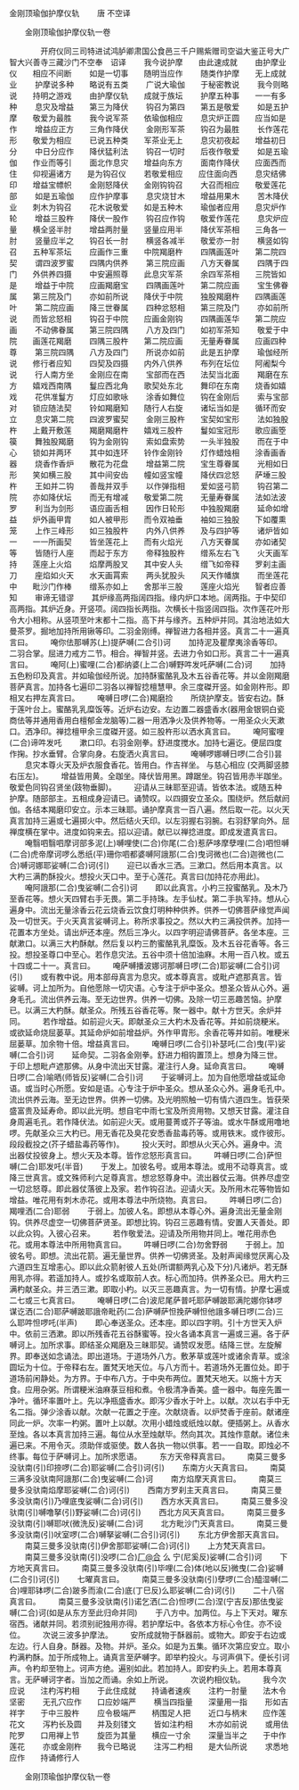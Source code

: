   金刚顶瑜伽护摩仪轨
　　唐 不空译




　　金刚顶瑜伽护摩仪轨一卷

　　　　开府仪同三司特进试鸿胪卿肃国公食邑三千户赐紫赠司空谥大鉴正号大广智大兴善寺三藏沙门不空奉　诏译
　　我今说护摩　　由此速成就
　　由护摩业仪　　相应不间断
　　如是一切事　　随明当应作
　　随类作护摩　　无上成就业
　　护摩说多种　　略说有五类
　　广说大瑜伽　　于秘密教说
　　我今则略说　　持明之游戏
　　由护摩仪轨　　成就于族坛
　　护摩五种事　　一一有多种
　　息灾及增益　　第三为降伏
　　钩召为第四　　第五是敬爱
　　如是五护摩　　敬爱为最胜
　　我今说军茶　　依瑜伽相应
　　息灾炉正圆　　应当如是作
　　增益应正方　　三角作降伏
　　金刚形军茶　　钩召为最胜
　　长作莲花形　　敬爱为相应
　　已说五种类　　军茶业无上
　　息灾初夜起　　增益初日分
　　中日分应作　　降伏猛利法
　　钩召一切时　　后夜作敬爱
　　如是五瑜伽　　作业而等引
　　面北作息灾　　增益向东方
　　面南作降伏　　应面西而住　　仰视遍诸方　　是为钩召仪
　　若敬爱相应　　应住面向西
　　息灾结佛印　　增益宝幖帜
　　金刚怒降伏　　金刚钩钩召
　　大召而相应　　敬爱莲花部
　　如是五瑜伽　　应作护摩事
　　息灾烧甘木　　增益用果木
　　苦木降伏业　　刺木为钩召
　　花木说敬爱　　如是五种木
　　瑜伽者应用　　息灾炉作轮
　　增益三股杵　　降伏一股作
　　钩召应作钩　　敬爱作莲花
　　息灾炉应量　　横全竖半肘
　　增益两肘量　　竖量应用半
　　降伏军茶相　　三角各一肘
　　竖量应半之　　钩召长一肘
　　横竖各减半　　敬爱亦一肘
　　横竖如钩召　　五种军茶坛
　　应画作三重　　中院羯磨杵
　　四隅画莲叶　　第二院四契
　　谓四波罗蜜　　四隅内供养
　　第三院应画　　八方天眷属
　　四隅于四门　　外供养四摄
　　中安遍照尊　　此息灾军茶
　　余四军茶相　　三院皆如是
　　增益于中院　　应画羯磨宝
　　四隅画莲叶　　第二院应画
　　宝生佛眷属　　第三院及门
　　亦如前所说　　降伏于中院
　　独股羯磨杵　　四隅画莲叶
　　第二院应画　　降三世眷属
　　四种忿怒相　　第三院及门
　　亦如前所说　　而皆忿怒相
　　钩召于中院　　应画金刚钩
　　四隅画莲华　　第二院应画
　　不动佛眷属　　第三院四隅
　　八方及四门　　如初军茶知
　　敬爱于中院　　画莲花羯磨
　　四隅三股杵　　第二院应画
　　无量寿眷属　　应画四种尊
　　第三院四隅　　八方及四门
　　所说亦如前　　此是五护摩
　　瑜伽经所说　　修行者应知
　　四契及四摄　　内外八供养
　　布列在坛位　　阿阇梨今说
　　行人南方坐　　金刚应在南
　　宝部而在西　　法契当北面
　　羯磨在东方　　嬉戏西南隅
　　鬘应西北角　　歌契处东北
　　舞印在东南　　烧香如嬉戏
　　花供准鬘方　　灯应如歌咏
　　涂香如舞位　　钩在金刚后
　　索与宝部对　　锁应随法契
　　铃如羯磨知　　随行人右旋
　　诸坛当如是　　循环而安立
　　息灾第二院　　四波罗蜜契
　　金刚三股杵　　宝契如宝形
　　法如独股杵　　上戴开敷莲
　　羯磨羯磨杵　　嬉戏三股杵
　　鬘如宝冠形　　歌应画箜篌
　　舞独股羯磨　　钩为金刚钩
　　索如盘索势　　一头半独股
　　而在于中心　　锁如并两环
　　其中如连环　　铃作金刚铃
　　灯作蜡烛相　　涂香画香器
　　烧香作香炉　　散花为花盘
　　增益第二院　　宝生尊眷属
　　光相如日形　　笑如横三股
　　其中间安齿　　幢如竖宝幢
　　降伏四忿怒　　萨埵三股杵
　　王如并二钩　　善哉并双手
　　以作弹指相　　爱如竖弓箭
　　钩召第二院　　亦如降伏坛
　　而无有增减　　敬爱第二院
　　无量寿眷属　　法如法波罗
　　利当为剑形　　语应画舌相
　　因作日轮形　　中独股羯磨
　　延命如增益　　炉外画甲胄
　　如人被甲形　　而令双袖垂
　　袖如三独股　　下如覆熏笼
　　上作三峰形　　如三独股杵
　　内外八供养　　及与四护等
　　诸炉皆如一　　一一所画契
　　皆坐莲花上　　而有火焰光
　　八方天眷属　　亦如诸契等
　　皆随行人座　　而起于东方
　　帝释独股杵　　缯系左右飞
　　火天画军持　　莲座上火焰
　　焰摩两股叉　　其中安人头
　　缯飞如帝释　　罗刹主画刀
　　座焰如火天　　水天画罥索
　　两头犹股头　　风天作幡旗
　　而坐莲花中　　毗沙门作棒
　　缯系亦如上　　舍那半三股
　　莲座火焰光　　智者应善知
　　审谛无错谬
　　其炉缘高两指阔四指。缘内炉口本地。阔两指。于中契印高两指。其炉近身。开竖项。阔四指长两指。次横长十指竖阔四指。次作莲花叶形令大小相称。从竖项至叶末都十二指。高下并与缘齐。五种炉并同。其治地法如大曼茶罗。掘地加持所用锹等印。二羽金刚缚。禅智进力各相并竖。真言二十一遍真言曰。
　　唵你佉那嚩苏(上)提萨嚩(二合引)诃
　　加持泥及瞿摩夷涂香等印。二羽合掌。屈进力戒方二节。相合。禅智并竖。去进力令如口形。真言二十一遍真言曰。
　　唵阿(上)蜜哩(二合)都纳婆(上二合)嚩野吽发吒萨嚩(二合)诃
　　加持五色粉印及真言。并如瑜伽经所说。加持酥蜜酪乳及木五谷香花等。并以金刚羯磨菩萨真言。加持各七遍印二羽各以禅智捻檀慧甲。余三度磔开竖。如金刚杵形。即相叉右押左真言曰。
　　唵嚩日啰(二合)羯磨捡
　　所烧护摩支。皆安右边。酥于莲叶台上。蜜酪乳乳糜饭等。近炉右边安。左边置二器盛香水(器用金银铜白瓷商佉等并通用香用白檀郁金龙脑等)二器一用洒净火及供养物等。一用圣众火天漱口。洒净印。禅捻檀甲余三度磔开竖。如三股杵形以洒水真言曰。
　　唵阿蜜哩(二合)谛吽发吒
　　漱口印。右羽金刚拳。舒进度搅水。加持七遍讫。便屈四度作掬。抄水垂臂。合掌向身。右旋洒火真言曰。
　　唵嚩啰娜嚩日啰(二合引)昙
　　息灾本尊火天及炉衣服食香花。皆用白。作吉祥坐。
与慈心相应
(交两脚竖膝右压左)。
　　增益皆用黄。全跏坐。降伏皆用黑。蹲踞坐。钩召皆用赤半跏坐。敬爱色同钩召贤坐(跂物垂脚)。
　　迎请从三昧耶至迎请。皆依本法。或随五种护摩。随部部主。五相成身迎请已。诵赞叹。以四摄安立圣众。围绕炉。然后献阏伽。各结本羯磨印安立。示本三昧耶。诵护摩真言一百八遍。然后取一花。以火天真言加持三遍或七遍掷火中。然后结火天印。以左羽握右羽腕。右羽舒掌向外。屈禅度横在掌中。进度如钩来去。招以迎请。献已以禅捻进度。即成发遣真言曰。
　　唵翳呬翳呬摩诃部多泥(上)嚩哩使(二合)你尾(二合)惹萨哆摩孽哩(二合)呬怛嚩(二合)虎帝摩诃啰么悉纸(平)珊你呬都婆嚩阿誐那(二合)曳诃微也(二合)迦微也(二合)嚩诃娜耶娑嚩(二合)诃(引)
　　迎已以香水三洒。三漱口。然后用本真言。以大杓三满酌酥投火。想投火天口中。至于心莲花。真言曰(加持花亦用此)。
　　唵阿誐那(二合)曳娑嚩(二合引)诃
　　即以此真言。小杓三投蜜酪乳。及木乃至香花等。想火天四臂右手无畏。第二手持珠。左手仙杖。第二手执军持。想从心遍身中。流出无量涂香云花云烧香云饮食灯明种种供养。供养一切佛菩萨缘觉声闻及一切世天。于火天真言娑嚩诃上。称所求事投之。然以大杓三满投供养。加持一花置本方坐处。请出炉还本座。然后三净火。以四字明迎请佛菩萨。各坐本座。三献漱口。以满三大杓酥献。然后复以杓三酌蜜酪乳乳糜饭。及木五谷花香等。各三投。想投圣尊口中至心。若作息灾法。五谷中须十倍加油麻。木用一百八枚。或五十四或二十一。真言曰。
　　唵萨嚩播波娜诃那嚩日啰(二合)耶娑嚩(二合引)诃(引)
　　或有教中说。用本部母真言为息灾。或本尊真言。或毗卢遮那真言。皆娑嚩。诃上加所为。自他愿除一切灾语。心专注于炉中圣众。想圣众皆从心外。遍身毛孔。流出供养云海。至无边世界。供养一切佛。及除一切三恶趣苦恼。护摩已。以满三大杓酥。献圣众。所残五谷香花等。聚一器中。献十方世天。余炉并同。
　　若作增益。如前迎火天。即献圣众三大杓木及香花等。并如前烧粳米。或欲延命烧屈蒌草。其延命炉如前增益炉。外作甲胄形。余香花等并如前。唯粳米屈蒌草。加余物十倍。增益真言曰。
　　唵嚩日啰(二合引)补瑟吒(二合)曳(平)娑嚩(二合引)诃
　　延命契。二羽各金刚拳。舒进力相钩置顶上。想身为降三世。于印上想毗卢遮那佛。从身中流出天甘露。灌注行人身。延命真言曰。
　　唵嚩日啰(二合)喻晒(师皆反)娑嚩(二合引)诃
　　于娑嚩诃上。加为自他愿增益或延命语。或当时心所愿。安如是语。心专注于炉中圣众。想从圣众心外。遍身毛孔中。流出供养云海。至无边世界。供养一切佛。及光明照触一切有情六道四生。皆获荣盛富贵及延寿命。即以此光明。想自宅中雨七宝及所资用物。又想天甘露。灌注自身周遍毛孔。若作降伏法。如前迎火天。或用蔓菁或芥子等油。或水牛酥或用噜地啰。先献圣众三大杓已。用无香花及臭花安悉香盐毒药等。或用铁末。或作彼形。段段截投之(芥子蜡盐毒药等作)。
　　投火天时。即想从火天心外。遍身中。流出器仗投彼身上。想火天及本尊。皆作忿怒形真言曰。
　　吽嚩日啰(二合)萨怛嚩(二合)耶发吒(半音)
　　于发上。加彼名号。或用本尊法。或用不动尊真言。或降三世真言。或文殊师利六足尊真言。想忿怒尊身中。流出器仗云海。供养尽虚空一切忿怒尊。即此器仗落彼上及家。若作钩召法。迎请火天。及所用木花等物皆如增益。唯花用有刺木赤花。或用本尊法中所烧物。真言曰。
　　吽嚩日啰(二合)羯哩洒(二合)耶弱
　　于弱上。加彼人名。即想从本尊心外。遍身流出无量金刚钩。供养尽虚空一切佛菩萨贤圣。即想比钩。钩召三恶趣有情。安置人天善处。即以此众钩。入彼心召来。
　　若作敬爱法。迎请及所用物并同上。唯花用赤色花。或用本尊法中所用物真言曰。
　　吽嚩日啰(二合)勿舍野弱
　　于弱上。加彼名号。即想。流出花箭。遍无量世界。供养一切佛贤圣。及射声闻缘觉厌离心及六道四生互增恚心。即以此众箭射彼人五处(所谓额两乳心及下分)凡诸炉。若无酥用乳亦得。若遥加持人。或抄名或取前人衣。标心而加持。供养圣众已。用大杓三满杓献圣众。并三洒三漱。即取小杓。以灭三恶趣真言。为一切有情。护摩七遍或二七或三七真言曰。
　　唵嚩日啰(二合)波尼尾萨普吒耶萨嚩跛耶满陀娜你钵啰谋讫洒(二合)耶萨嚩跛耶誐帝毗药(二合)萨嚩萨怛挽萨嚩怛他誐多嚩日啰(二合)三么耶吽怛啰吒(半声)
　　即心奉送圣众。还本座。即以四字明。引十方世天入炉中。依前三洒漱。即以所残香花五谷酥蜜等。投火各诵本真言一遍或三遍。各于萨嚩诃上。加所求事。即结圣众羯磨及三昧耶契。诵赞叹发愿。结降三世。左旋解界。即奉送如念诵法。即出道场。于道场外八方。敷茅草或莲叶或诸余青草。或涂圆坛为十位。于帝释右左。置梵天地天位。与八方而十。若道场外无置位处。即于道场前闲静处。为方界。于中布八方。于中央布两位。置梵天地天。以施十方天食。应用杂粥。所谓粳米油麻菉豆相和煮。令极清净香美。盛一器中。每座先置一净叶。循环率置叶上。先以净瓶盛香水。即泻少香水于叶上。以献。次以右手中无名二指。弹少涂香以献。次献一花置之于座。次献烧香。以炉焚香于座前。献诸座同此一炉。次率一杓粥。置叶上以献。次用小蜡烛或纸烛以献。便插粥上。从香水至烛。各以本真言加持三遍。每位从水至烛献毕。然向其次。其烛作意献。诸位未遍已来。不用令灭。须助伴或驱使。数人各执一物以供事。若一一自取。即烛必不终事。每位于萨嚩诃上。加所求愿语。
　　东方天帝释真言曰。
　　南莫三曼多没驮南(引)印捺啰(二合)耶娑嚩(二合引)诃(引)
　　东南方火天真言曰。
　　南莫三满多没驮南阿誐那(二合)曳娑嚩(二合)诃
　　南方焰摩天真言曰。
　　南莫三曼多没驮南焰摩耶娑嚩(二合)诃(引)
　　西南方罗刹主天真言曰。
　　南莫三曼多没驮南(引)乃哩底曳娑嚩(二合)诃(引)
　　西方水天真言曰。
　　南莫三曼多没驮南(引)嚩噜拏(引)野娑嚩(二合)诃(引)
　　西北方风天真言曰。
　　南莫三曼多没驮南(引)嚩耶吠(微洗反)娑嚩(二合)诃
　　北方毗沙门天真言曰。
　　南莫三曼多没驮南(引)吠室啰(二合)嚩拏娑嚩(二合引)诃(引)
　　东北方伊舍那天真言曰。
　　南莫三曼多没驮南(引)伊舍那耶娑嚩(二合)诃(引)
　　上方梵天真言曰。
　　南莫三曼多没驮南(引)没啰(二合)[厂@合](憨上)
么
宁(尼奚反)娑嚩(二合引)诃
　　下方地天真言曰。
　　南莫三曼多没驮南(引)毕哩(二合)体(地以反)微曳(二合)娑嚩(二合引)诃(引)
　　七曜真言曰。
　　南莫三曼多没驮南(引)孽啰(二合)醯湿嚩(二合)哩耶钵啰(二合)跛多而渝(二合)底(丁巳反)么耶娑嚩(二合)诃(引)
　　二十八宿真言曰。
　　南莫三曼多没驮南(引)诺乞洒(二合)怛啰(二合)涅(宁吉反)那佉曳娑嚩(二合)诃(如是从东方至此归命并同)
　　于八方中。加两位。与上下天对。曜东宿西。诸献并同。若须别祀独用亦得。若护摩坛中。各依本方标心令住。亦不设位。
　　次说三波多护摩法。
　　安所成就物于酥器前。或物大。即安于右边或左边。行人自身。酥器。及物。并炉。圣众。如是为五集。循环次第应安立。取小杓满杓酥。加于所成物上。诵真言至萨嚩字。即举杓投火。与诃声俱下。便长引诃声。令杓却至物上。诃声方绝。遍别如此。若加持人。即安杓头上。若用本尊真言。无萨嚩诃字者。当加之而诵。余如上所说。
　　次说杓相仪轨。
　　我今次应说　　注杓泻杓相
　　于此住成就　　持诵者速疾
　　注杓一肘量　　法木令坚密
　　无孔穴应作　　口应妙端严
　　横当四指量　　深量用一指
　　形如吉祥字　　于中三股杵
　　应令极端严　　柄围足人把
　　近口与柄末　　应作莲花文
　　泻杓长及圆　　并及刻镂文
　　皆如注杓相　　木亦如前说
　　或用佉陀罗　　口用禅上节
　　旋匝为其量　　横应一寸余
　　深量当半之　　于中作莲花
　　亦或金刚杵　　我今已略说
　　注泻二杓相　　是大仙所说
　　求悉地应作　　持诵修行人


　　金刚顶瑜伽护摩仪轨一卷


